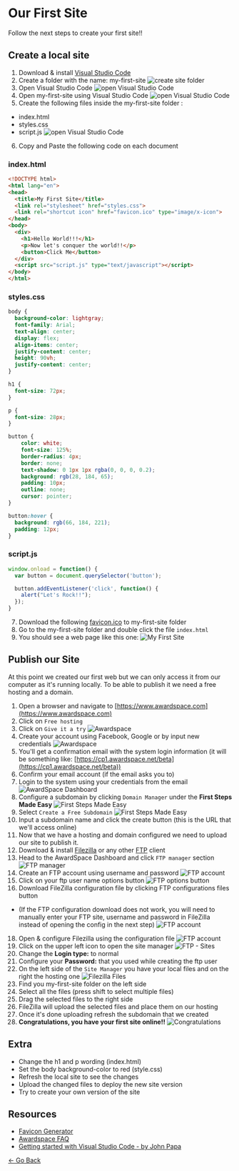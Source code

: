 # Our First Site

Follow the next steps to create your first site!!

## Create a local site

1. Download & install [Visual Studio Code](https://code.visualstudio.com)
2. Create a folder with the name: my-first-site
![create site folder](resources/first-site/folder.png)
3. Open Visual Studio Code
![open Visual Studio Code](resources/first-site/open_folder.png)
4. Open my-first-site using Visual Studio Code
![open Visual Studio Code](resources/first-site/open_folder_2.png)
5. Create the following files inside the my-first-site folder :
  * index.html
  * styles.css
  * script.js
![open Visual Studio Code](resources/first-site/create_files.png)
6. Copy and Paste the following code on each document

### index.html
```html
<!DOCTYPE html>
<html lang="en">
<head>
  <title>My First Site</title>
  <link rel="stylesheet" href="styles.css">
  <link rel="shortcut icon" href="favicon.ico" type="image/x-icon">
</head>
<body>
  <div>
    <h1>Hello World!!!</h1>
    <p>Now let's conquer the world!!</p>
    <button>Click Me</button>
  </div>
  <script src="script.js" type="text/javascript"></script>
</body>
</html>
```

### styles.css
```css
body {
  background-color: lightgray;
  font-family: Arial;
  text-align: center;
  display: flex;
  align-items: center;
  justify-content: center;
  height: 90vh;
  justify-content: center;
}

h1 {
  font-size: 72px;
}

p {
  font-size: 28px;
}

button {
    color: white;
    font-size: 125%;
    border-radius: 4px;
    border: none;
    text-shadow: 0 1px 1px rgba(0, 0, 0, 0.2);
    background: rgb(28, 184, 65);
    padding: 10px;
    outline: none;
    cursor: pointer;
}

button:hover {
  background: rgb(66, 184, 221);
  padding: 12px;
}
```

### script.js
```js
window.onload = function() {
  var button = document.querySelector('button');

  button.addEventListener('click', function() {
    alert("Let's Rock!!");
  });
}
```

7. Download the following [favicon.ico](resources/first-site/favicon.ico) to my-first-site folder
8. Go to the my-first-site folder and double click the file `index.html`
9. You should see a web page like this one:
![My First Site](resources/first-site/my_first_site.png)

## Publish our Site

At this point we created our first web but we can only access it from our computer as it's running locally.
To be able to publish it we need a free hosting and a domain.

1. Open a browser and navigate to [https://www.awardspace.com](https://www.awardspace.com)
2. Click on `Free hosting`
3. Click on `Give it a try`
![Awardspace](resources/first-site/awardspace.png)
4. Create your account using Facebook, Google or by input new credentials
![Awardspace](resources/first-site/awardspace_signup.png)
5. You'll get a confirmation email with the system login information (it will be something like: [https://cp1.awardspace.net/beta](https://cp1.awardspace.net/beta))
6. Confirm your email account (if the email asks you to)
7. Login to the system using your credentials from the email
![AwardSpace Dashboard](resources/first-site/awardspace-panel.png)
8. Configure a subdomain by clicking `Domain Manager` under the **First Steps Made Easy**
![First Steps Made Easy](resources/first-site/domain.png)
9. Select `Create a Free Subdomain`
![First Steps Made Easy](resources/first-site/awardspace_subdomain.png)
10. Input a subdomain name and click the create button (this is the URL that we'll access online)
12. Now that we have a hosting and domain configured we need to upload our site to publish it.
13. Download & install [Filezilla](https://sourceforge.net/projects/filezilla/files/latest/download)
or any other [FTP](https://simple.wikipedia.org/wiki/FTP) client
14. Head to the AwardSpace Dashboard and click `FTP manager` section
![FTP manager](resources/first-site/ftp-configure.png)
15. Create an FTP account using username and password
![FTP account](resources/first-site/awardspace_ftp_account.png)
16. Click on your ftp user name options button
![FTP options button](resources/first-site/awardspace_fpt_configuration.png)
17. Download FileZilla configuration file by clicking FTP configurations files button
* (If the FTP configuration download does not work, you will need to manually enter your FTP site, 
   username and password in FileZilla instead of opening the config in the next step)
![FTP account](resources/first-site/awardspace_filezilla_configuration_file.png)
18. Open & configure Filezilla using the configuration file
![FTP account](resources/first-site/awardspace_filezilla_how_to_configure.png)
19. Click on the upper left icon to open the site manager
![FTP - Sites](resources/first-site/ftp-sites.png)
20. Change the **Login type:** to normal
21. Configure your **Password:** that you used while creating the ftp user
19. On the left side of the `Site Manager` you have your local files and on the right the hosting one
![Filezilla Files](resources/first-site/filezilla_files.png)
20. Find you my-first-site folder on the left side
21. Select all the files (press shift to select multiple files)
22. Drag the selected files to the right side
23. FileZilla will upload the selected files and place them on our hosting
24. Once it's done uploading refresh the subdomain that we created
25. **Congratulations, you have your first site online!!**
![Congratulations](resources/first-site/congratulations.gif)

## Extra
* Change the h1 and p wording (index.html)
* Set the body background-color to red (style.css)
* Refresh the local site to see the changes
* Upload the changed files to deploy the new site version
* Try to create your own version of the site

## Resources
* [Favicon Generator](https://www.favicon-generator.org)
* [Awardspace FAQ](https://www.awardspace.com/frequently-asked-questions)
* [Getting started with Visual Studio Code - by John Papa](https://johnpapa.net/getting-started-with-visual-studio-code)

[<- Go Back](README.md)

